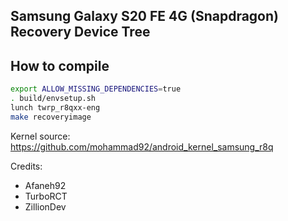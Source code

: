## Samsung Galaxy S20 FE 4G (Snapdragon) Recovery Device Tree

## How to compile

```sh
export ALLOW_MISSING_DEPENDENCIES=true
. build/envsetup.sh
lunch twrp_r8qxx-eng
make recoveryimage
```

Kernel source:
https://github.com/mohammad92/android_kernel_samsung_r8q

Credits:
- Afaneh92
- TurboRCT
- ZillionDev
